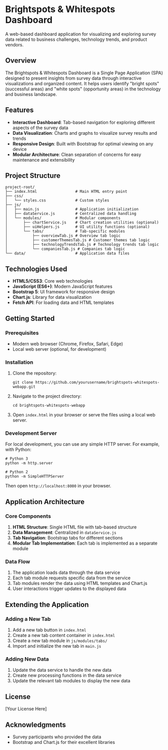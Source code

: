 # Brightspots & Whitespots Dashboard

A web-based dashboard application for visualizing and exploring survey data related to business challenges, technology trends, and product vendors.

## Overview

The Brightspots & Whitespots Dashboard is a Single Page Application (SPA) designed to present insights from survey data through interactive visualizations and organized content. It helps users identify "bright spots" (successful areas) and "white spots" (opportunity areas) in the technology and business landscape.

## Features

- **Interactive Dashboard**: Tab-based navigation for exploring different aspects of the survey data
- **Data Visualization**: Charts and graphs to visualize survey results and trends
- **Responsive Design**: Built with Bootstrap for optimal viewing on any device
- **Modular Architecture**: Clean separation of concerns for easy maintenance and extensibility

## Project Structure

```
project-root/
├── index.html                 # Main HTML entry point
├── css/
│   └── styles.css             # Custom styles
├── js/
│   ├── main.js                # Application initialization
│   ├── dataService.js         # Centralized data handling
│   └── modules/               # Modular components
│       ├── chartService.js    # Chart creation utilities (optional)
│       ├── uiHelpers.js       # UI utility functions (optional)
│       └── tabs/              # Tab-specific modules
│           ├── overviewTab.js # Overview tab logic
│           ├── customerThemesTab.js # Customer themes tab logic
│           ├── technologyTrendsTab.js # Technology trends tab logic
│           └── companiesTab.js # Companies tab logic
└── data/                      # Application data files
```

## Technologies Used

- **HTML5/CSS3**: Core web technologies
- **JavaScript (ES6+)**: Modern JavaScript features
- **Bootstrap 5**: UI framework for responsive design
- **Chart.js**: Library for data visualization
- **Fetch API**: For loading data and HTML templates

## Getting Started

### Prerequisites

- Modern web browser (Chrome, Firefox, Safari, Edge)
- Local web server (optional, for development)

### Installation

1. Clone the repository:
   ```
   git clone https://github.com/yourusername/brightspots-whitespots-webapp.git
   ```

2. Navigate to the project directory:
   ```
   cd brightspots-whitespots-webapp
   ```

3. Open `index.html` in your browser or serve the files using a local web server.

### Development Server

For local development, you can use any simple HTTP server. For example, with Python:

```
# Python 3
python -m http.server

# Python 2
python -m SimpleHTTPServer
```

Then open `http://localhost:8000` in your browser.

## Application Architecture

### Core Components

1. **HTML Structure**: Single HTML file with tab-based structure
2. **Data Management**: Centralized in `dataService.js`
3. **Tab Navigation**: Bootstrap tabs for different sections
4. **Modular Tab Implementation**: Each tab is implemented as a separate module

### Data Flow

1. The application loads data through the data service
2. Each tab module requests specific data from the service
3. Tab modules render the data using HTML templates and Chart.js
4. User interactions trigger updates to the displayed data

## Extending the Application

### Adding a New Tab

1. Add a new tab button in `index.html`
2. Create a new tab content container in `index.html`
3. Create a new tab module in `js/modules/tabs/`
4. Import and initialize the new tab in `main.js`

### Adding New Data

1. Update the data service to handle the new data
2. Create new processing functions in the data service
3. Update the relevant tab modules to display the new data

## License

[Your License Here]

## Acknowledgments

- Survey participants who provided the data
- Bootstrap and Chart.js for their excellent libraries
